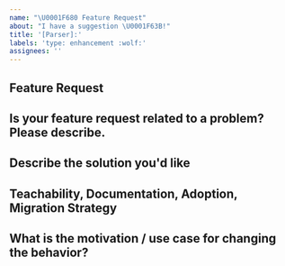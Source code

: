 ```yaml
---
name: "\U0001F680 Feature Request"
about: "I have a suggestion \U0001F63B!"
title: '[Parser]:'
labels: 'type: enhancement :wolf:'
assignees: ''
---
```


## Feature Request

## Is your feature request related to a problem? Please describe.

<!-- A clear and concise description of what the problem is. Ex. I have an issue when [...] -->

## Describe the solution you'd like

<!-- A clear and concise description of what you want to happen. Add any considered drawbacks. -->

## Teachability, Documentation, Adoption, Migration Strategy

<!-- If you can, explain how users will be able to use this and possibly write out a version the docs. Maybe a screenshot or design? -->

## What is the motivation / use case for changing the behavior?

<!-- Describe the motivation or the concrete use case. -->
